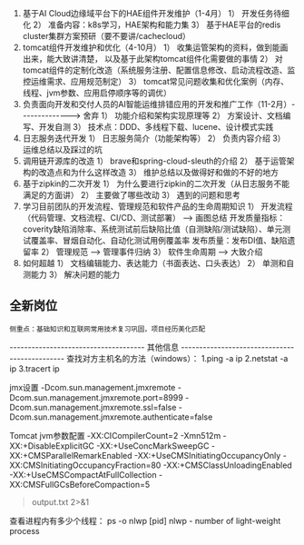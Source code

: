 1. 基于AI Cloud边缘域平台下的HAE组件开发维护（1-4月）
	1） 开发任务待细化
	2） 准备内容：k8s学习，HAE架构和能力集
	3） 基于HAE平台的redis cluster集群方案预研（要不要讲/cachecloud）
2. tomcat组件开发维护和优化（4-10月）
	1） 收集运管架构的资料，做到能画出来，能大致讲清楚， 以及基于此架构tomcat组件化需要做的事情
	2） 对tomcat组件的定制化改造（系统服务注册、配置信息修改、启动流程改造、监控运维需求、应用规范制定）
	3） tomcat常见问题收集和优化案例（内存、线程、jvm参数、应用启停顺序等的调优）
3. 负责面向开发和交付人员的AI智能运维排错应用的开发和推广工作（11-2月）--------------> 舍弃
	1） 功能介绍和架构实现原理等
	2） 方案设计、文档编写、开发自测
	3） 技术点：DDD、多线程下载、lucene、设计模式实践
4. 日志服务迭代开发
	1） 日志服务简介（功能架构等）
	2） 负责内容介绍
	3） 运维总结以及踩过的坑
5. 调用链开源库的改造
	1） brave和spring-cloud-sleuth的介绍
	2） 基于运管架构的改造点和为什么这样改造
	3） 维护总结以及做得好和做的不好的地方
6. 基于zipkin的二次开发
	1） 为什么要进行zipkin的二次开发（从日志服务不能满足的方面讲）
	2） 主要做了哪些改动
	3） 遇到的问题和思考
7. 学习目前团队的开发流程、管理规范和软件产品的生命周期知识
	1） 开发流程（代码管理、文档流程、CI/CD、测试部署） --> 画图总结
		开发质量指标：coverity缺陷消除率、系统测试前后缺陷比值（自测缺陷/测试缺陷）、单元测试覆盖率、冒烟自动化、自动化测试用例覆盖率
		发布质量：发布DI值、缺陷遗留率
	2） 管理规范 --> 管理事件归纳
	3） 软件生命周期 --> 大致介绍
8. 如何超越
	1） 文档编辑能力、表达能力（书面表达、口头表达）
	2） 单测和自测能力
	3） 解决问题的能力
## 全新岗位
	侧重点：基础知识和互联网常用技术复习巩固，项目经历美化匹配

------------------------------------- 其他信息 ----------------------------------------------
查找对方主机名的方法（windows）：
1.ping -a ip
2.netstat -a ip
3.tracert ip

jmx设置
-Dcom.sun.management.jmxremote
-Dcom.sun.management.jmxremote.port=8999
-Dcom.sun.management.jmxremote.ssl=false
-Dcom.sun.management.jmxremote.authenticate=false

Tomcat jvm参数配置
-XX:CICompilerCount=2
-Xmn512m
-XX:+DisableExplicitGC
-XX:+UseConcMarkSweepGC
-XX:+CMSParallelRemarkEnabled
-XX:+UseCMSInitiatingOccupancyOnly
-XX:CMSInitiatingOccupancyFraction=80
-XX:+CMSClassUnloadingEnabled
-XX:+UseCMSCompactAtFullCollection
-XX:CMSFullGCsBeforeCompaction=5

>output.txt 2>&1

查看进程内有多少个线程： ps -o nlwp [pid]
nlwp - number of light-weight process